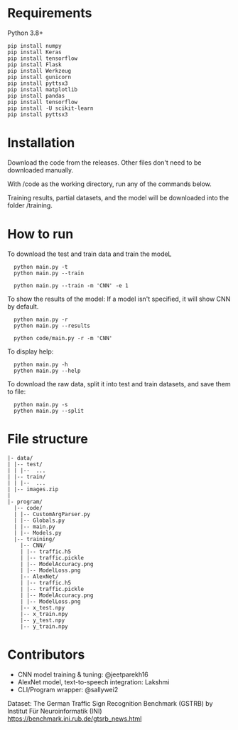 # Requirements

Python 3.8+

```
pip install numpy
pip install Keras
pip install tensorflow
pip install Flask
pip install Werkzeug
pip install gunicorn
pip install pyttsx3
pip install matplotlib
pip install pandas
pip install tensorflow
pip install -U scikit-learn
pip install pyttsx3
```

# Installation

Download the code from the releases. Other files don't need to be downloaded manually.

With /code as the working directory, run any of the commands below.

Training results, partial datasets, and the model will be downloaded into the folder /training.

# How to run

To download the test and train data and train the modeL
```
  python main.py -t
  python main.py --train

  python main.py --train -m 'CNN' -e 1
```

To show the results of the model:
If a model isn't specified, it will show CNN by default.
```
  python main.py -r
  python main.py --results

  python code/main.py -r -m 'CNN'
```

To display help:
```
  python main.py -h
  python main.py --help
```

To download the raw data, split it into test and train datasets, and save them to file:
```
  python main.py -s
  python main.py --split
```

# File structure

```
|- data/
| |-- test/
| | |--  ...
| |-- train/
| | |--  ...
| |-- images.zip
|
|- program/
  |-- code/
  | |-- CustomArgParser.py
  | |-- Globals.py
  | |-- main.py
  | |-- Models.py
  |-- training/
    |-- CNN/
    | |-- traffic.h5
    | |-- traffic.pickle
    | |-- ModelAccuracy.png
    | |-- ModelLoss.png
    |-- AlexNet/
    | |-- traffic.h5
    | |-- traffic.pickle
    | |-- ModelAccuracy.png
    | |-- ModelLoss.png
    |-- x_test.npy
    |-- x_train.npy
    |-- y_test.npy
    |-- y_train.npy
```

# Contributors

* CNN model training & tuning: @jeetparekh16
* AlexNet model, text-to-speech integration: Lakshmi
* CLI/Program wrapper: @sallywei2

Dataset: The German Traffic Sign Recognition Benchmark (GSTRB) by Institut Für Neuroinformatik (INI) https://benchmark.ini.rub.de/gtsrb_news.html